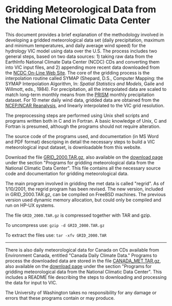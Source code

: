 # Gridding Meteorological Data from the National Climatic Data Center

This document provides a brief explanation of the methodology involved in developing a gridded meteorological data set (daily precipitation, maximum and minimum temperatures, and daily average wind speed) for the hydrology VIC model using data over the U.S. The process includes two general steps, based on two data sources: 1) taking raw data from the EarthInfo National Climate Data Center (NCDC) CDs and converting them into VIC input files, and 2) appending more recent data downloaded from the [NCDC On-Line Web Site](http://hurricane.ncdc.noaa.gov/CDO/cdo). The core of the gridding process is the interpolation routine called SYMAP (Shepard, D.S., Computer Mapping: the SYMAP Interpolation Algorithm, In: _Spatial Statistics and Models_, Gaile and Willmott, eds., 1984). For precipitation, all the interpolated data are scaled to match long-term monthly means from the [PRISM](http://www.prism.oregonstate.edu/) monthly precipitation dataset. For 10 meter daily wind data, gridded data are obtained from the [NCEP/NCAR Reanalysis](http://www.esrl.noaa.gov/psd/data/gridded/reanalysis/), and linearly interpolated to the VIC grid resolution.

The preprocessing steps are performed using Unix shell scripts and programs written both in C and in Fortran. A basic knowledge of Unix, C and Fortran is presumed, although the programs should not require alteration.

The source code of the programs used, and documentation (in MS Word and PDF format) descriping in detail the necessary steps to build a VIC meteorological input dataset, is downloadable from this website.

Download the file [GRID_2000.TAR.gz](ftp://ftp.hydro.washington.edu/pub/HYDRO/models/VIC/Utility_Programs/GRID_2000.TAR.gz), also available on the [download page](../SourceCode/Code.md) under the section "Programs for gridding meteorological data from the National Climatic Data Center". This file contains all the necessary source code and documentation for gridding meteorological data.

The main program involved in gridding the met data is called "regrid". As of 1/10/2001, the regrid program has been revised. The new version, included in GRID_2000.TAR.gz, can be compiled on FreeBSD machines. The previous version used dynamic memory allocation, but could only be compiled and run on HP-UX systems.

The file `GRID_2000.TAR.gz` is compressed together with TAR and gzip.

To uncompress use: `gzip -d GRID_2000.TAR.gz`

To extract the files use: `tar -xfv GRID_2000.TAR`

* * *

There is also daily meteorological data for Canada on CDs available from Environment Canada, entitled "Canada Daily Climate Data." Programs to process the downloaded data are stored in the file [CANADA_MET.TAR.gz](ftp://ftp.hydro.washington.edu/pub/HYDRO/models/VIC/Utility_Programs/CANADA_MET.TAR.gz), also available on the [download page](../SourceCode/Code.md) under the section "Programs for gridding meteorological data from the National Climatic Data Center". This includes a README file describing the steps to downloading and processing the data for input to VIC.

The University of Washington takes no responsibility for any damage or errors that these programs contain or may produce.

